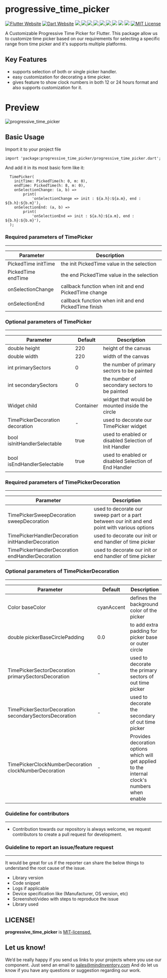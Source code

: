 # progressive_time_picker

<a href="https://flutter.dev/"><img src="https://img.shields.io/badge/flutter-website-deepskyblue.svg" alt="Flutter Website"></a>
<a href="https://dart.dev"><img src="https://img.shields.io/badge/dart-website-deepskyblue.svg" alt="Dart Website"></a>
<a href="https://developer.android.com" style="pointer-events: stroke;" target="_blank">
<img src="https://img.shields.io/badge/platform-Android-deepskyblue">
</a>
<a href="https://developer.apple.com/ios/" style="pointer-events: stroke;" target="_blank">
<img src="https://img.shields.io/badge/platform-iOS-deepskyblue">
</a>
<a href="" style="pointer-events: stroke;" target="_blank">
<img src="https://img.shields.io/badge/platform-Web-deepskyblue">
</a>
<a href="" style="pointer-events: stroke;" target="_blank">
<img src="https://img.shields.io/badge/platform-Mac-deepskyblue">
</a>
<a href="" style="pointer-events: stroke;" target="_blank">
<img src="https://img.shields.io/badge/platform-Linux-deepskyblue">
</a>
<a href="" style="pointer-events: stroke;" target="_blank">
<img src="https://img.shields.io/badge/platform-Windows-deepskyblue">
</a>
<a href="https://www.codacy.com/gh/mohit-chauhan-mi/progressive_time_picker/dashboard?utm_source=github.com&amp;utm_medium=referral&amp;utm_content=mohit-chauhan-mi/progressive_time_picker&amp;utm_campaign=Badge_Grade"><img src="https://app.codacy.com/project/badge/Grade/dc683c9cc61b499fa7cdbf54e4d9ff35"/></a>
<a href="https://github.com/Mindinventory/progressive_time_picker/blob/main/LICENSE" style="pointer-events: stroke;" target="_blank">
<img src="https://img.shields.io/github/license/Mindinventory/progressive_time_picker"></a>
<a href="https://pub.dev/packages/progressive_time_picker"><img src="https://img.shields.io/pub/v/progressive_time_picker?color=as&label=progressive_time_picker&logo=as1&logoColor=blue&style=social"></a>
<a href="https://github.com/Mindinventory/progressive_time_picker"><img src="https://img.shields.io/github/stars/Mindinventory/progressive_time_picker?style=social" alt="MIT License"></a>

A Customizable Progressive Time Picker for Flutter. This package allow us to customize time picker
based on our requirements for selecting a specific range from time picker and it's supports multiple
platforms.

## Key Features

* supports selection of both or single picker handler.
* easy customization for decorating a time picker.
* gives feature to show clock numbers in both 12 or 24 hours format and also supports customization
  for it.

# Preview

![progressive_time_picker](https://github.com/Mindinventory/progressive_time_picker/blob/main/assets/timepicker.gif)

## Basic Usage

Import it to your project file

```
import 'package:progressive_time_picker/progressive_time_picker.dart';
```

And add it in its most basic form like it:

```
  TimePicker(
    initTime: PickedTime(h: 0, m: 0),
    endTime: PickedTime(h: 8, m: 0),
    onSelectionChange: (a, b) =>
        print(
            'onSelectionChange => init : ${a.h}:${a.m}, end : ${b.h}:${b.m}'),
    onSelectionEnd: (a, b) =>
        print(
            'onSelectionEnd => init : ${a.h}:${a.m}, end : ${b.h}:${b.m}'),
  );
```

### Required parameters of TimePicker
------------

| Parameter |  Description  |
| ------------ |  ------------ |
| PickedTime initTime | the init PickedTime value in the selection |
| PickedTime endTime | the end PickedTime value in the selection |
| onSelectionChange  | callback function when init and end PickedTime change |
| onSelectionEnd | callback function when init and end PickedTime finish |

### Optional parameters of TimePicker
------------

| Parameter |  Default | Description  |
| ------------ | ------------ | ------------ |
| double height | 220 | height of the canvas |
| double width | 220 | width of the canvas |
| int primarySectors | 0 | the number of primary sectors to be painted |
| int secondarySectors | 0 | the number of secondary sectors to be painted |
| Widget child | Container | widget that would be mounted inside the circle |
| TimePickerDecoration decoration | - | used to decorate our TimePicker widget |
| bool isInitHandlerSelectable | true | used to enabled or disabled Selection of Init Handler |
| bool isEndHandlerSelectable | true | used to enabled or disabled Selection of End Handler |

### Required parameters of TimePickerDecoration
------------

| Parameter |  Description  |
| ------------ | ------------ |
| TimePickerSweepDecoration sweepDecoration | used to decorate our sweep part or a part between our init and end point with various options |
| TimePickerHandlerDecoration initHandlerDecoration  | used to decorate our init or end handler of time picker |
| TimePickerHandlerDecoration endHandlerDecoration | used to decorate our init or end handler of time picker |

### Optional parameters of TimePickerDecoration
------------

| Parameter |  Default | Description  |
| ------------ | ------------ | ------------ |
| Color baseColor  | cyanAccent | defines the background color of the picker |
| double pickerBaseCirclePadding | 0.0 | to add extra padding for picker base or outer circle|
| TimePickerSectorDecoration primarySectorsDecoration | - | used to decorate the primary sectors of out time picker |
| TimePickerSectorDecoration secondarySectorsDecoration | - | used to decorate the secondary of out time picker |
| TimePickerClockNumberDecoration clockNumberDecoration  | - |  Provides decoration options which will get applied to the internal clock's numbers when enable |

### Guideline for contributors
------------

* Contribution towards our repository is always welcome, we request contributors to create a pull
  request for development.

### Guideline to report an issue/feature request
------------
It would be great for us if the reporter can share the below things to understand the root cause of
the issue.

* Library version
* Code snippet
* Logs if applicable
* Device specification like (Manufacturer, OS version, etc)
* Screenshot/video with steps to reproduce the issue
* Library used

LICENSE!
------------
**progressive_time_picker**
is [MIT-licensed.](https://github.com/Mindinventory/progressive_time_picker/blob/main/LICENSE)

Let us know!
------------
We’d be really happy if you send us links to your projects where you use our component. Just send an
email to sales@mindinventory.com And do let us know if you have any questions or suggestion
regarding our work.
